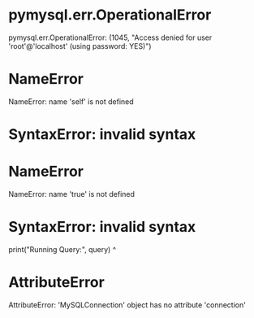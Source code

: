 # pymysql.err.OperationalError
pymysql.err.OperationalError: (1045, "Access denied for user 'root'@'localhost' (using password: YES)")
<!-- incorrect password -->

# NameError
NameError: name 'self' is not defined
<!-- didn't pass in self -->

# SyntaxError: invalid syntax
<!-- forgot "" for a string -->

# NameError
NameError: name 'true' is not defined
<!-- true needs to be True in python -->

# SyntaxError: invalid syntax
  print("Running Query:", query)
    ^
<!-- print line not tabbed correctly -->

# AttributeError
AttributeError: 'MySQLConnection' object has no attribute 'connection'
<!-- + instead of a = -->
